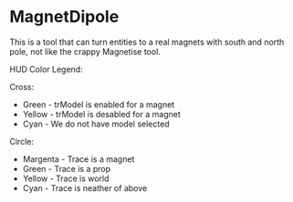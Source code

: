 MagnetDipole
===============
This is a tool that can turn entities to a real magnets with south and north pole, not like the crappy Magnetise tool.

HUD Color Legend:

Cross:
* Green  - trModel is enabled  for a magnet
* Yellow - trModel is desabled for a magnet
* Cyan   - We do not have model selected

Circle:
* Margenta - Trace is a magnet
* Green    - Trace is a prop
* Yellow   - Trace is world
* Cyan     - Trace is neather of above
